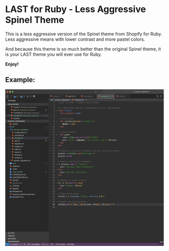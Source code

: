 # LAST for Ruby - Less Aggressive Spinel Theme

This is a less aggressive version of the Spinel theme from Shopify for Ruby. Less aggressive means with lower contrast and more pastel colors.

And because this theme is so much better than the original Spinel theme, it is your LAST theme you will ever use for Ruby.

**Enjoy!**

## Example:

![Example](assets/cursor-1.png)
